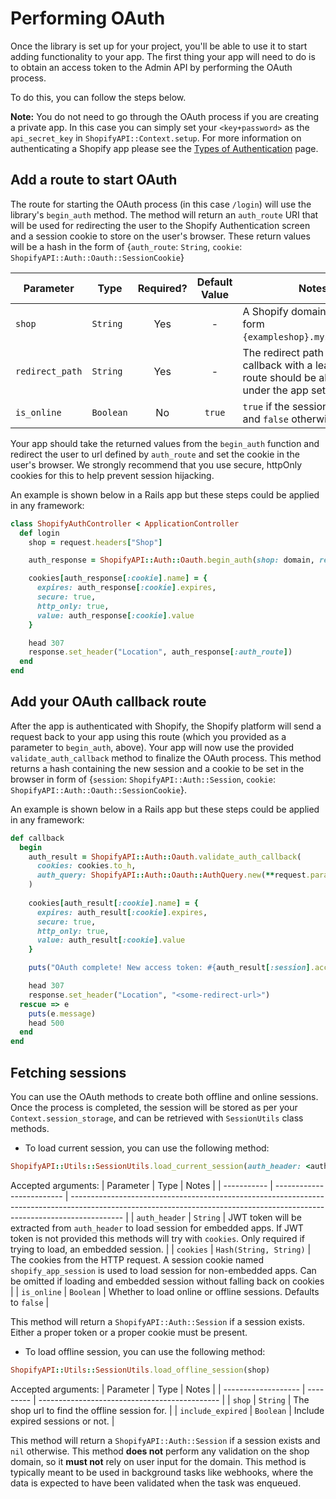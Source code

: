 # Performing OAuth

Once the library is set up for your project, you'll be able to use it to start adding functionality to your app. The first thing your app will need to do is to obtain an access token to the Admin API by performing the OAuth process.

To do this, you can follow the steps below.

**Note:** You do not need to go through the OAuth process if you are creating a private app. In this case you can simply set your `<key+password>` as the `api_secret_key` in `ShopifyAPI::Context.setup`. For more information on authenticating a Shopify app please see the [Types of Authentication](https://shopify.dev/apps/auth#types-of-authentication) page.

## Add a route to start OAuth

The route for starting the OAuth process (in this case `/login`) will use the library's `begin_auth` method. The method will return an `auth_route` URI that will be used for redirecting the user to the Shopify Authentication screen and a session cookie to store on the user's browser. These return values will be a hash in the form of {`auth_route`: `String`, `cookie`: `ShopifyAPI::Auth::Oauth::SessionCookie`}

| Parameter      | Type                   | Required? | Default Value | Notes                                                                                                       |
| -------------- | ---------------------- | :-------: | :-----------: | ----------------------------------------------------------------------------------------------------------- |
| `shop`          | `String`               |    Yes    |       -       | A Shopify domain name in the form `{exampleshop}.myshopify.com`.                                            |
| `redirect_path` | `String`               |    Yes    |       -       | The redirect path used for callback with a leading `/`. The route should be allowed under the app settings. |
| `is_online`     | `Boolean`              |    No     |    `true`     | `true` if the session is online and `false` otherwise.                                                      |

Your app should take the returned values from the `begin_auth` function and redirect the user to url defined by `auth_route` and set the cookie in the user's browser. We strongly recommend that you use secure, httpOnly cookies for this to help prevent session hijacking.

An example is shown below in a Rails app but these steps could be applied in any framework:

```ruby
class ShopifyAuthController < ApplicationController
  def login
    shop = request.headers["Shop"]

    auth_response = ShopifyAPI::Auth::Oauth.begin_auth(shop: domain, redirect_path: "/auth/callback")

    cookies[auth_response[:cookie].name] = {
      expires: auth_response[:cookie].expires,
      secure: true,
      http_only: true,
      value: auth_response[:cookie].value
    }

    head 307
    response.set_header("Location", auth_response[:auth_route])
  end
end
```

## Add your OAuth callback route

After the app is authenticated with Shopify, the Shopify platform will send a request back to your app using this route (which you provided as a parameter to `begin_auth`, above). Your app will now use the provided `validate_auth_callback` method to finalize the OAuth process. This method returns a hash containing the new session and a cookie to be set in the browser in form of {`session`: `ShopifyAPI::Auth::Session`, `cookie`: `ShopifyAPI::Auth::Oauth::SessionCookie`}.

An example is shown below in a Rails app but these steps could be applied in any framework:

```ruby
def callback
  begin
    auth_result = ShopifyAPI::Auth::Oauth.validate_auth_callback(
      cookies: cookies.to_h,
      auth_query: ShopifyAPI::Auth::Oauth::AuthQuery.new(**request.parameters.symbolize_keys.except(:controller, :action))
    )
    
    cookies[auth_result[:cookie].name] = {
      expires: auth_result[:cookie].expires,
      secure: true,
      http_only: true,
      value: auth_result[:cookie].value
    }

    puts("OAuth complete! New access token: #{auth_result[:session].access_token}")

    head 307
    response.set_header("Location", "<some-redirect-url>")
  rescue => e
    puts(e.message)  
    head 500
  end
end
```
## Fetching sessions

You can use the OAuth methods to create both offline and online sessions. Once the process is completed, the session will be stored as per your `Context.session_storage`, and can be retrieved with `SessionUtils` class methods.

- To load current session, you can use the following method:

```ruby
ShopifyAPI::Utils::SessionUtils.load_current_session(auth_header: <auth-header>, cookies: <cookies>, is_online: <true|false>)
```

Accepted arguments:
| Parameter   | Type                      | Notes                                                                                                                                                                     |
| ----------- | ------------------------- | ------------------------------------------------------------------------------------------------------------------------------------------------------------------------- |
| `auth_header`   | `String`    | JWT token will be extracted from `auth_header` to load session for embedded apps. If JWT token is not provided this methods will try with `cookies`. Only required if trying to load, an embedded session. |
| `cookies`   | `Hash(String, String)`    | The cookies from the HTTP request. A session cookie named `shopify_app_session` is used to load session for non-embedded apps. Can be omitted if loading and embedded session without falling back on cookies |
| `is_online` | `Boolean`                 | Whether to load online or offline sessions. Defaults to `false` |

This method will return a `ShopifyAPI::Auth::Session`  if a session exists. Either a proper token or a proper cookie must be present.

- To load offline session, you can use the following method:

```ruby
ShopifyAPI::Utils::SessionUtils.load_offline_session(shop)
```

Accepted arguments:
| Parameter           | Type      | Notes                                                                                                                                                                     |
| ------------------- | --------- | --------------------------------------------- |
| `shop`              | `String`  | The shop url to find the offline session for. |
| `include_expired`   | `Boolean` | Include expired sessions or not.              |

This method will return a `ShopifyAPI::Auth::Session` if a session exists and `nil` otherwise. This method **does not** perform any validation on the shop domain, so it **must not** rely on user input for the domain. This method is typically meant to be used in background tasks like webhooks, where the data is expected to have been validated when the task was enqueued.
